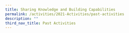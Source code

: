 ```yaml
---
title: Sharing Knowledge and Building Capabilities
permalink: /activities/2021-Activities/past-activities
description: ""
third_nav_title: Past Activities
---
```






